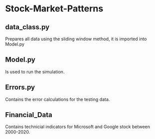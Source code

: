 # Stock-Market-Patterns

## data_class.py 
Prepares all data using the sliding window method, it is imported into Model.py

## Model.py
Is used to run the simulation.

## Errors.py
Contains the error calculations for the testing data.

## Financial_Data
Contains technicial indicators for Microsoft and Google stock between 2000-2020.

